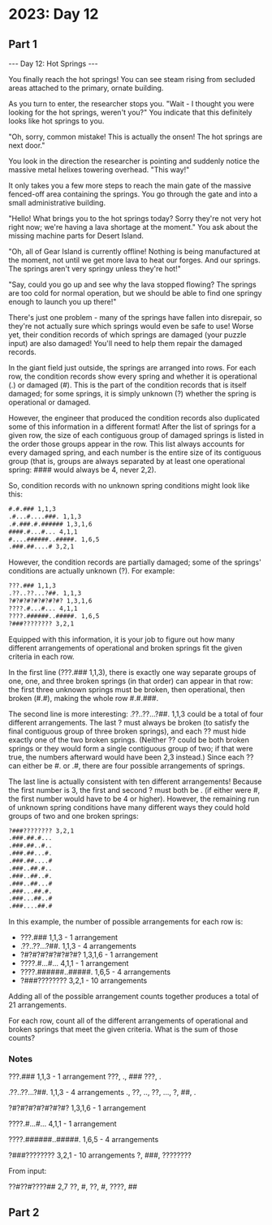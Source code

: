 # 2023: Day 12

## Part 1

--- Day 12: Hot Springs ---

You finally reach the hot springs! You can see steam rising from secluded areas
attached to the primary, ornate building.

As you turn to enter, the researcher stops you. "Wait - I thought you were
looking for the hot springs, weren't you?" You indicate that this definitely
looks like hot springs to you.

"Oh, sorry, common mistake! This is actually the onsen! The hot springs are
next door."

You look in the direction the researcher is pointing and suddenly notice the
massive metal helixes towering overhead. "This way!"

It only takes you a few more steps to reach the main gate of the
massive fenced-off area containing the springs. You go through the gate and
into a small administrative building.

"Hello! What brings you to the hot springs today? Sorry they're not very hot
right now; we're having a lava shortage at the moment." You ask about the
missing machine parts for Desert Island.

"Oh, all of Gear Island is currently offline! Nothing is being manufactured at
the moment, not until we get more lava to heat our forges. And our springs. The
springs aren't very springy unless they're hot!"

"Say, could you go up and see why the lava stopped flowing? The springs are too
cold for normal operation, but we should be able to find one springy enough to
launch you up there!"

There's just one problem - many of the springs have fallen into disrepair, so
they're not actually sure which springs would even be safe to use! Worse yet,
their condition records of which springs are damaged (your puzzle input) are
also damaged! You'll need to help them repair the damaged records.

In the giant field just outside, the springs are arranged into rows. For each
row, the condition records show every spring and whether it is operational (.)
or damaged (#). This is the part of the condition records that is itself
damaged; for some springs, it is simply unknown (?) whether the spring is
operational or damaged.

However, the engineer that produced the condition records also duplicated some
of this information in a different format! After the list of springs for a
given row, the size of each contiguous group of damaged springs is listed in
the order those groups appear in the row. This list always accounts for every
damaged spring, and each number is the entire size of its contiguous group
(that is, groups are always separated by at least one operational
spring: #### would always be 4, never 2,2).

So, condition records with no unknown spring conditions might look like this:

```txt
#.#.### 1,1,3
.#...#....###. 1,1,3
.#.###.#.###### 1,3,1,6
####.#...#... 4,1,1
#....######..#####. 1,6,5
.###.##....# 3,2,1
```

However, the condition records are partially damaged; some of the springs'
conditions are actually unknown (?). For example:

```txt
???.### 1,1,3
.??..??...?##. 1,1,3
?#?#?#?#?#?#?#? 1,3,1,6
????.#...#... 4,1,1
????.######..#####. 1,6,5
?###???????? 3,2,1
```

Equipped with this information, it is your job to figure out how many
different arrangements of operational and broken springs fit the given criteria
in each row.

In the first line (???.### 1,1,3), there is exactly one way separate groups of
one, one, and three broken springs (in that order) can appear in that row: the
first three unknown springs must be broken, then operational, then broken (#.#),
making the whole row #.#.###.

The second line is more interesting: .??..??...?##. 1,1,3 could be a total of
four different arrangements. The last ? must always be broken (to satisfy the
final contiguous group of three broken springs), and each ?? must hide exactly
one of the two broken springs. (Neither ?? could be both broken springs or they
would form a single contiguous group of two; if that were true, the numbers
afterward would have been 2,3 instead.) Since each ?? can either be #. or .#,
there are four possible arrangements of springs.

The last line is actually consistent with ten different arrangements! Because
the first number is 3, the first and second ? must both be . (if either were #,
the first number would have to be 4 or higher). However, the remaining run of
unknown spring conditions have many different ways they could hold groups of
two and one broken springs:

```txt
?###???????? 3,2,1
.###.##.#...
.###.##..#..
.###.##...#.
.###.##....#
.###..##.#..
.###..##..#.
.###..##...#
.###...##.#.
.###...##..#
.###....##.#
```

In this example, the number of possible arrangements for each row is:

- ???.### 1,1,3 - 1 arrangement
- .??..??...?##. 1,1,3 - 4 arrangements
- ?#?#?#?#?#?#?#? 1,3,1,6 - 1 arrangement
- ????.#...#... 4,1,1 - 1 arrangement
- ????.######..#####. 1,6,5 - 4 arrangements
- ?###???????? 3,2,1 - 10 arrangements

Adding all of the possible arrangement counts together produces a total of 21
arrangements.

For each row, count all of the different arrangements of operational and broken
springs that meet the given criteria. What is the sum of those counts?

### Notes

???.### 1,1,3 - 1 arrangement
???, ., ###
???, .

.??..??...?##. 1,1,3 - 4 arrangements
., ??, .., ??, ..., ?, ##, .

?#?#?#?#?#?#?#? 1,3,1,6 - 1 arrangement

????.#...#... 4,1,1 - 1 arrangement

????.######..#####. 1,6,5 - 4 arrangements

?###???????? 3,2,1 - 10 arrangements
?, ###, ????????

From input:

??#??#????## 2,7
??, #, ??, #, ????, ##

## Part 2
